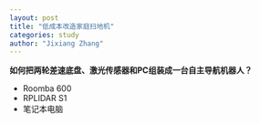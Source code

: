 ```yaml
---
layout: post
title: "低成本改造家庭扫地机"
categories: study
author: "Jixiang Zhang"
---
```


**如何把两轮差速底盘、激光传感器和PC组装成一台自主导航机器人？**

- Roomba 600
- RPLIDAR S1
- 笔记本电脑